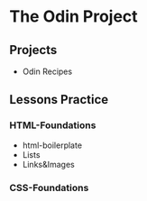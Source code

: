 # The Odin Project

## Projects
- Odin Recipes

## Lessons Practice

### HTML-Foundations
- html-boilerplate
- Lists
- Links&Images
### CSS-Foundations
